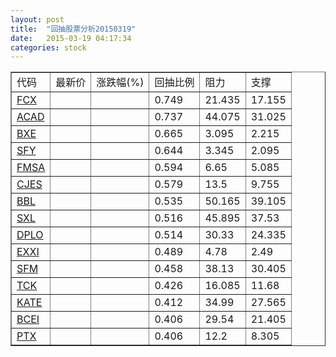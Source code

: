 ```yaml
---
layout: post
title:  "回抽股票分析20150319"
date:   2015-03-19 04:17:34
categories: stock
---
```

<script type="text/javascript">
var stockList = []
stockList.push('gb_fcx');
stockList.push('gb_acad');
stockList.push('gb_bxe');
stockList.push('gb_sfy');
stockList.push('gb_fmsa');
stockList.push('gb_cjes');
stockList.push('gb_bbl');
stockList.push('gb_sxl');
stockList.push('gb_dplo');
stockList.push('gb_exxi');
stockList.push('gb_sfm');
stockList.push('gb_tck');
stockList.push('gb_kate');
stockList.push('gb_bcei');
stockList.push('gb_ptx');
</script>
<table border="1">
 <tr>
 <td>代码</td>
 <td>最新价</td>
 <td>涨跌幅(%)</td>
 <td>回抽比例</td>
 <td>阻力</td>
 <td>支撑</td>
</tr>
  <tr id="fcx">
  <td><a href="http://stock.finance.sina.com.cn/usstock/quotes/FCX.html" target="_blank">FCX</a></td><td></td><td></td><td>0.749</td><td>21.435</td><td>17.155</td></tr>
  <tr id="acad">
  <td><a href="http://stock.finance.sina.com.cn/usstock/quotes/ACAD.html" target="_blank">ACAD</a></td><td></td><td></td><td>0.737</td><td>44.075</td><td>31.025</td></tr>
  <tr id="bxe">
  <td><a href="http://stock.finance.sina.com.cn/usstock/quotes/BXE.html" target="_blank">BXE</a></td><td></td><td></td><td>0.665</td><td>3.095</td><td>2.215</td></tr>
  <tr id="sfy">
  <td><a href="http://stock.finance.sina.com.cn/usstock/quotes/SFY.html" target="_blank">SFY</a></td><td></td><td></td><td>0.644</td><td>3.345</td><td>2.095</td></tr>
  <tr id="fmsa">
  <td><a href="http://stock.finance.sina.com.cn/usstock/quotes/FMSA.html" target="_blank">FMSA</a></td><td></td><td></td><td>0.594</td><td>6.65</td><td>5.085</td></tr>
  <tr id="cjes">
  <td><a href="http://stock.finance.sina.com.cn/usstock/quotes/CJES.html" target="_blank">CJES</a></td><td></td><td></td><td>0.579</td><td>13.5</td><td>9.755</td></tr>
  <tr id="bbl">
  <td><a href="http://stock.finance.sina.com.cn/usstock/quotes/BBL.html" target="_blank">BBL</a></td><td></td><td></td><td>0.535</td><td>50.165</td><td>39.105</td></tr>
  <tr id="sxl">
  <td><a href="http://stock.finance.sina.com.cn/usstock/quotes/SXL.html" target="_blank">SXL</a></td><td></td><td></td><td>0.516</td><td>45.895</td><td>37.53</td></tr>
  <tr id="dplo">
  <td><a href="http://stock.finance.sina.com.cn/usstock/quotes/DPLO.html" target="_blank">DPLO</a></td><td></td><td></td><td>0.514</td><td>30.33</td><td>24.335</td></tr>
  <tr id="exxi">
  <td><a href="http://stock.finance.sina.com.cn/usstock/quotes/EXXI.html" target="_blank">EXXI</a></td><td></td><td></td><td>0.489</td><td>4.78</td><td>2.49</td></tr>
  <tr id="sfm">
  <td><a href="http://stock.finance.sina.com.cn/usstock/quotes/SFM.html" target="_blank">SFM</a></td><td></td><td></td><td>0.458</td><td>38.13</td><td>30.405</td></tr>
  <tr id="tck">
  <td><a href="http://stock.finance.sina.com.cn/usstock/quotes/TCK.html" target="_blank">TCK</a></td><td></td><td></td><td>0.426</td><td>16.085</td><td>11.68</td></tr>
  <tr id="kate">
  <td><a href="http://stock.finance.sina.com.cn/usstock/quotes/KATE.html" target="_blank">KATE</a></td><td></td><td></td><td>0.412</td><td>34.99</td><td>27.565</td></tr>
  <tr id="bcei">
  <td><a href="http://stock.finance.sina.com.cn/usstock/quotes/BCEI.html" target="_blank">BCEI</a></td><td></td><td></td><td>0.406</td><td>29.54</td><td>21.405</td></tr>
  <tr id="ptx">
  <td><a href="http://stock.finance.sina.com.cn/usstock/quotes/PTX.html" target="_blank">PTX</a></td><td></td><td></td><td>0.406</td><td>12.2</td><td>8.305</td></tr>
</table>
